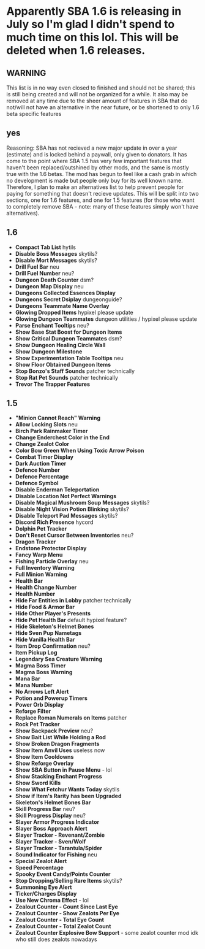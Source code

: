 # Apparently SBA 1.6 is releasing in July so I'm glad I didn't spend to much time on this lol. This will be deleted when 1.6 releases.

## WARNING

This list is in no way even closed to finished and should not be shared; this is still being created and will not be organized for a while. It also may be removed at any time due to the sheer amount of features in SBA that do not/will not have an alternative in the near future, or be shortened to only 1.6 beta specific features

## yes

Reasoning: SBA has not recieved a new major update in over a year (estimate) and is locked behind a paywall, only given to donators. It has come to the point where SBA 1.5 has very few important features that haven't been replaced/outshined by other mods, and the same is mostly true with the 1.6 betas. The mod has begun to feel like a cash grab in which no development is made but people only buy for its well known name. Therefore, I plan to make an alternatives list to help prevent people for paying for something that doesn't recieve updates. This will be split into two sections, one for 1.6 features, and one for 1.5 features (for those who want to completely remove SBA - note: many of these features simply won't have alternatives).

## 1.6
- **Compact Tab List** hytils
- **Disable Boss Messages** skytils?
- **Disable Mort Messages** skytils?
- **Drill Fuel Bar** neu
- **Drill Fuel Number** neu?
- **Dungeon Death Counter** dsm?
- **Dungeon Map Display** neu
- **Dungeons Collected Essences Display**
- **Dungeons Secret Dsiplay** dungeonguide?
- **Dungeons Teammate Name Overlay**
- **Glowing Dropped Items** hypixel please update
- **Glowing Dungeon Teammates** dungeon utilities / hypixel please update
- **Parse Enchant Tooltips** neu?
- **Show Base Stat Boost for Dungeon Items**
- **Show Critical Dungeon Teammates** dsm?
- **Show Dungeon Healing Circle Wall**
- **Show Dungeon Milestone**
- **Show Experimentation Table Tooltips** neu
- **Show Floor Obtained Dungeon Items**
- **Stop Bonzo's Staff Sounds** patcher technically
- **Stop Rat Pet Sounds** patcher technically
- **Trevor The Trapper Features**

## 1.5
- **"Minion Cannot Reach" Warning**
- **Allow Locking Slots** neu
- **Birch Park Rainmaker Timer**
- **Change Enderchest Color in the End**
- **Change Zealot Color**
- **Color Bow Green When Using Toxic Arrow Poison**
- **Combat Timer Display**
- **Dark Auction Timer**
- **Defence Number**
- **Defence Percentage**
- **Defence Symbol**
- **Disable Enderman Teleportation**
- **Disable Location Not Perfect Warnings**
- **Disable Magical Mushroom Soup Messages** skytils?
- **Disable Night Vision Potion Blinking** skytils?
- **Disable Teleport Pad Messages** skytils?
- **Discord Rich Presence** hycord
- **Dolphin Pet Tracker**
- **Don't Reset Cursor Between Inventories** neu?
- **Dragon Tracker**
- **Endstone Protector Display**
- **Fancy Warp Menu**
- **Fishing Particle Overlay** neu
- **Full Inventory Warning**
- **Full Minion Warning**
- **Health Bar**
- **Health Change Number**
- **Health Number**
- **Hide Far Entities in Lobby** patcher technically
- **Hide Food & Armor Bar**
- **Hide Other Player's Presents**
- **Hide Pet Health Bar** default hypixel feature?
- **Hide Skeleton's Helmet Bones**
- **Hide Sven Pup Nametags**
- **Hide Vanilla Health Bar**
- **Item Drop Confirmation** neu?
- **Item Pickup Log**
- **Legendary Sea Creature Warning**
- **Magma Boss Timer**
- **Magma Boss Warning**
- **Mana Bar**
- **Mana Number**
- **No Arrows Left Alert**
- **Potion and Powerup Timers**
- **Power Orb Display**
- **Reforge Filter**
- **Replace Roman Numerals on Items** patcher
- **Rock Pet Tracker**
- **Show Backpack Preview** neu?
- **Show Bait List While Holding a Rod**
- **Show Broken Dragon Fragments**
- **Show Item Anvil Uses** useless now
- **Show Item Cooldowns**
- **Show Reforge Overlay**
- **Show SBA Button in Pause Menu** - lol
- **Show Stacking Enchant Progress**
- **Show Sword Kills**
- **Show What Fetchur Wants Today** skytils
- **Show if Item's Rarity has been Upgraded**
- **Skeleton's Helmet Bones Bar**
- **Skill Progress Bar** neu?
- **Skill Progress Display** neu?
- **Slayer Armor Progress Indicator**
- **Slayer Boss Approach Alert**
- **Slayer Tracker - Revenant/Zombie**
- **Slayer Tracker - Sven/Wolf**
- **Slayer Tracker - Tarantula/Spider**
- **Sound Indicator for Fishing** neu
- **Special Zealot Alert**
- **Speed Percentage**
- **Spooky Event Candy/Points Counter**
- **Stop Dropping/Selling Rare Items** skytils?
- **Summoning Eye Alert**
- **Ticker/Charges Display**
- **Use New Chroma Effect** - lol
- **Zealout Counter - Count Since Last Eye**
- **Zealout Counter - Show Zealots Per Eye**
- **Zealout Counter - Total Eye Count**
- **Zealout Counter - Total Zealot Count**
- **Zealout Counter Explosive Bow Support** - some zealot counter mod idk who still does zealots nowadays
